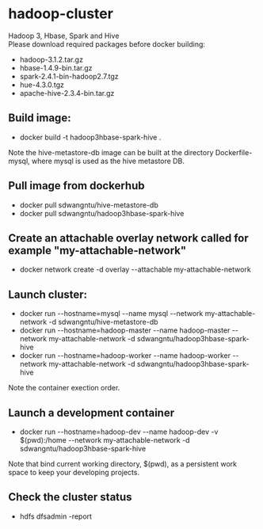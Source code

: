 # hadoop-cluster
Hadoop 3, Hbase, Spark and Hive <br />
Please download required packages before docker building:   <br />
* hadoop-3.1.2.tar.gz  
* hbase-1.4.9-bin.tar.gz  
* spark-2.4.1-bin-hadoop2.7.tgz
* hue-4.3.0.tgz  
* apache-hive-2.3.4-bin.tar.gz  


## Build image:
* docker build -t hadoop3hbase-spark-hive .     

Note the hive-metastore-db image can be built at the directory Dockerfile-mysql, where mysql is used as the hive metastore DB.

## Pull image from dockerhub
* docker pull sdwangntu/hive-metastore-db   <br />
* docker pull sdwangntu/hadoop3hbase-spark-hive   <br />

## Create an attachable overlay network called for example "my-attachable-network"
* docker network create -d overlay --attachable my-attachable-network

## Launch cluster: 
* docker run --hostname=mysql --name mysql --network  my-attachable-network -d sdwangntu/hive-metastore-db  
* docker run --hostname=hadoop-master --name hadoop-master --network  my-attachable-network -d sdwangntu/hadoop3hbase-spark-hive    
* docker run --hostname=hadoop-worker --name hadoop-worker --network  my-attachable-network -d sdwangntu/hadoop3hbase-spark-hive   

Note the container exection order.   
 
## Launch a development container
* docker run --hostname=hadoop-dev --name hadoop-dev -v $(pwd):/home --network  my-attachable-network -d sdwangntu/hadoop3hbase-spark-hive   

Note that bind current working directory, $(pwd), as a persistent work space to keep your developing projects.  

## Check the cluster status
* hdfs dfsadmin -report
